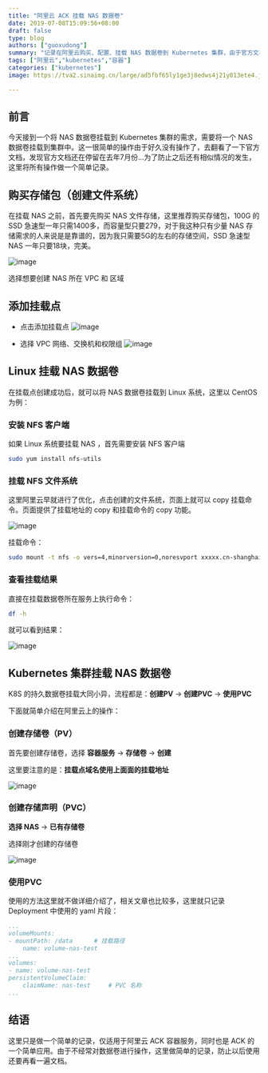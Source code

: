 ```yaml
---
title: "阿里云 ACK 挂载 NAS 数据卷"
date: 2019-07-08T15:09:56+08:00
draft: false
type: blog
authors: ["guoxudong"]
summary: "记录在阿里云购买、配置、挂载 NAS 数据卷到 Kubernetes 集群，由于官方文档没有及时更新，可以看做是对官方文档的补充。"
tags: ["阿里云","kubernetes","容器"]
categories: ["kubernetes"]
image: https://tva2.sinaimg.cn/large/ad5fbf65ly1ge3j8edws4j21y013ete4.jpg

---
```

## 前言

今天接到一个将 NAS 数据卷挂载到 Kubernetes 集群的需求，需要将一个 NAS 数据卷挂载到集群中。这一很简单的操作由于好久没有操作了，去翻看了一下官方文档，发现官方文档还在停留在去年7月份...为了防止之后还有相似情况的发生，这里将所有操作做一个简单记录。

## 购买存储包（创建文件系统）

在挂载 NAS 之前，首先要先购买 NAS 文件存储，这里推荐购买存储包，100G 的 SSD 急速型一年只需1400多，而容量型只要279，对于我这种只有少量 NAS 存储需求的人来说是是靠谱的，因为我只需要5G的左右的存储空间，SSD 急速型 NAS 一年只要18块，完美。

![image](https://tva2.sinaimg.cn/large/ad5fbf65gy1g4sglwrx0gj22wa09gae4.jpg)

选择想要创建 NAS 所在 VPC 和 区域

## 添加挂载点

- 点击添加挂载点
![image](https://tva2.sinaimg.cn/large/ad5fbf65gy1g4sgp0dos2j22ky0iowkr.jpg)

- 选择 VPC 网络、交换机和权限组
![image](https://tva2.sinaimg.cn/large/ad5fbf65gy1g4sgpwqrgoj20xu0vowib.jpg)

## Linux 挂载 NAS 数据卷

在挂载点创建成功后，就可以将 NAS 数据卷挂载到 Linux 系统，这里以 CentOS 为例：

### 安装 NFS 客户端

如果 Linux 系统要挂载 NAS ，首先需要安装 NFS 客户端
```bash
sudo yum install nfs-utils
```

### 挂载 NFS 文件系统

这里阿里云早就进行了优化，点击创建的文件系统，页面上就可以 copy 挂载命令。页面提供了挂载地址的 copy 和挂载命令的 copy 功能。

![image](https://tva2.sinaimg.cn/large/ad5fbf65gy1g4sh2i33wnj22w40yyn55.jpg)

挂载命令：

```bash
sudo mount -t nfs -o vers=4,minorversion=0,noresvport xxxxx.cn-shanghai.nas.aliyuncs.com:/ /mnt
```

### 查看挂载结果

直接在挂载数据卷所在服务上执行命令：

```bash
df -h
```

就可以看到结果：

![image](https://tva2.sinaimg.cn/large/ad5fbf65gy1g4sh6xwyt8j20lj0850tq.jpg)

## Kubernetes 集群挂载 NAS 数据卷

K8S 的持久数据卷挂载大同小异，流程都是：__创建PV__ -> __创建PVC__ -> __使用PVC__

下面就简单介绍在阿里云上的操作：

### 创建存储卷（PV）

首先要创建存储卷，选择 __容器服务__ -> __存储卷__ -> __创建__

这里要注意的是：__挂载点域名使用上面面的挂载地址__

![image](https://tva2.sinaimg.cn/large/ad5fbf65gy1g4shuiiyyqj20hc0hp0tz.jpg)

### 创建存储声明（PVC）

__选择 NAS__ -> __已有存储卷__ 

选择刚才创建的存储卷

![image](https://tva2.sinaimg.cn/large/ad5fbf65gy1g4shv5vs1kj20hx0bvt9g.jpg)

### 使用PVC

使用的方法这里就不做详细介绍了，相关文章也比较多，这里就只记录 Deployment 中使用的 yaml 片段：

```yaml
...
volumeMounts:
- mountPath: /data      # 挂载路径
    name: volume-nas-test
...
volumes:
- name: volume-nas-test
persistentVolumeClaim:
    claimName: nas-test     # PVC 名称
...
```

## 结语

这里只是做一个简单的记录，仅适用于阿里云 ACK 容器服务，同时也是 ACK 的一个简单应用。由于不经常对数据卷进行操作，这里做简单的记录，防止以后使用还要再看一遍文档。

